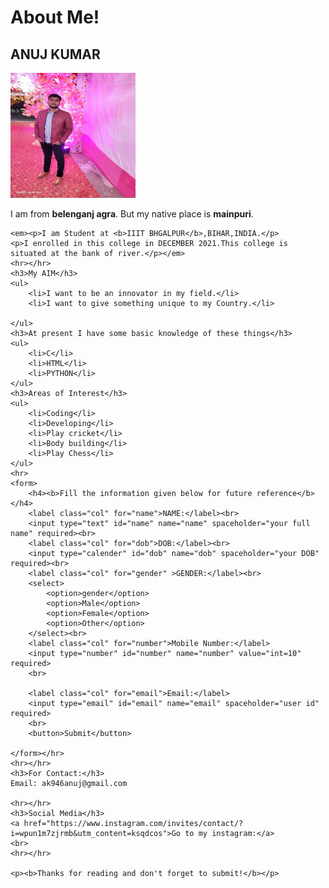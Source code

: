 <!DOCTYPE html>
<html>
<head>
    <title>personal details</title>
    <link rel="stylesheet" type="text/css" href="project1.css">
</head>
<h1>About Me!</h1>
<h2 id="me">ANUJ KUMAR</h2>
<link rel="stylesheet" href="stylee.css">
<img src="dev.jpeg" alt="image" height="200" width="200">
<p>I am from <b>belenganj agra</b>.
But my native place is <b>mainpuri</b>.</p>

<body>
   
    <em><p>I am Student at <b>IIIT BHGALPUR</b>,BIHAR,INDIA.</p>
    <p>I enrolled in this college in DECEMBER 2021.This college is situated at the bank of river.</p></em>
    <hr></hr>
    <h3>My AIM</h3>
    <ul>
        <li>I want to be an innovator in my field.</li>
        <li>I want to give something unique to my Country.</li>

    </ul>
    <h3>At present I have some basic knowledge of these things</h3>
    <ul>
        <li>C</li>
        <li>HTML</li>
        <li>PYTHON</li>
    </ul>
    <h3>Areas of Interest</h3>
    <ul>
        <li>Coding</li>
        <li>Developing</li>
        <li>Play cricket</li>
        <li>Body building</li>
        <li>Play Chess</li>   
    </ul>
    <hr>
    <form>
        <h4><b>Fill the information given below for future reference</b></h4>
        <label class="col" for="name">NAME:</label><br>
        <input type="text" id="name" name="name" spaceholder="your full name" required><br>
        <label class="col" for="dob">DOB:</label><br>
        <input type="calender" id="dob" name="dob" spaceholder="your DOB"  required><br>
        <label class="col" for="gender" >GENDER:</label><br>
        <select>
            <option>gender</option>
            <option>Male</option>
            <option>Female</option>
            <option>Other</option>
        </select><br>
        <label class="col" for="number">Mobile Number:</label>
        <input type="number" id="number" name="number" value="int=10" required>
        <br>

        <label class="col" for="email">Email:</label>
        <input type="email" id="email" name="email" spaceholder="user id" required>
        <br>
        <button>Submit</button>

    </form></hr>
    <hr></hr>
    <h3>For Contact:</h3>
    Email: ak946anuj@gmail.com

    <hr></hr>
    <h3>Social Media</h3>
    <a href="https://www.instagram.com/invites/contact/?i=wpun1m7zjrmb&utm_content=ksqdcos">Go to my instagram:</a>
    <br>
    <hr></hr>
    
    <p><b>Thanks for reading and don't forget to submit!</b></p>


    
</body>
</html>

